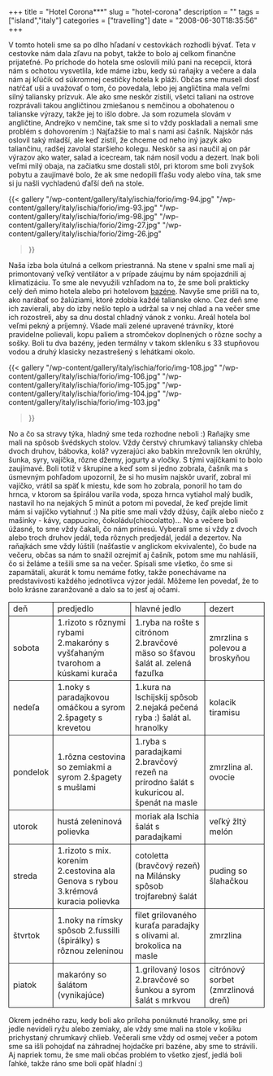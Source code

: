 +++
title = "Hotel Corona***"
slug = "hotel-corona"
description = ""
tags = ["island","italy"]
categories = ["travelling"]
date = "2008-06-30T18:35:56"
+++

V tomto hoteli sme sa po dlho hľadaní v cestovkách rozhodli bývať. Teta v cestovke nám dala zľavu na
pobyt, takže to bolo aj celkom finančne prijateťné. Po príchode do hotela sme oslovili milú pani na recepcii, ktorá nám s ochotou vysvetlila, kde máme
izbu, kedy sú raňajky a večere a dala nám aj kľúčik od súkromnej cestičky hotela k pláži. Občas sme
museli dosť natŕčať uši a uvažovať o tom, čo povedala, lebo jej angličtina mala veľmi silný
taliansky prízvuk. Ale ako sme neskôr zistili, všetci taliani na ostrove rozprávali takou
angličtinou zmiešanou s nemčinou a obohatenou o talianske výrazy, takže jej to išlo dobre. Ja som
rozumela slovám v angličtine, Andrejko v nemčine, tak sme si to vždy poskladali a nemali sme
problém s dohovorením :) Najťažšie to mal s nami asi čašník. Najskôr nás oslovil taký mladší, ale
keď zistil, že chceme od neho iný jazyk ako taliančinu, radšej zavolal staršieho kolegu. Neskôr sa
asi naučil aj on pár výrazov ako water, salad a icecream, tak nám nosil vodu a dezert. Inak boli
veľmi milý obaja, na začiatku sme dostali stôl, pri ktorom sme boli zvyšok pobytu a zaujímavé bolo,
že ak sme nedopili fľašu vody alebo vína, tak sme si ju našli vychladenú ďaľší deň na stole.

{{< gallery
    "/wp-content/gallery/italy/ischia/forio/img-94.jpg"
    "/wp-content/gallery/italy/ischia/forio/img-93.jpg"
    "/wp-content/gallery/italy/ischia/forio/img-98.jpg"
    "/wp-content/gallery/italy/ischia/forio/2img-27.jpg"
    "/wp-content/gallery/italy/ischia/forio/2img-26.jpg"
>}}

Naša izba bola útulná a celkom priestranná. Na stene v spalni sme mali aj primontovaný veľký
ventilátor a v prípade záujmu by nám spojazdnili aj klimatizáciu. To sme ale nevyužili vzhľadom na
to, že sme boli prakticky celý deň mimo hotela alebo pri hotelovom <a title="Poseidon gardens"
href="http://www.ajka-andrej.com/2008/07/23/poseidon-gardens/?lang=SK">bazéne</a>. Navyše sme
prišli na to, ako narábať so žalúziami, ktoré zdobia každé talianske okno. Cez deň sme ich
zavierali, aby do izby nešlo teplo a udržal sa v nej chlad a na večer sme ich rozostreli, aby sa
dnu dostal chladný vánok z vonku. Areál hotela bol veľmi pekný a príjemný. Všade mali zelené
upravené trávniky, ktoré pravidelne polievali, kopu paliem a stromčekov doplnených o rôzne sochy a
sošky. Boli tu dva bazény, jeden termálny v takom skleníku s 33 stupňovou vodou a druhý klasicky
nezastrešený s lehátkami okolo.

{{< gallery
    "/wp-content/gallery/italy/ischia/forio/img-108.jpg"
    "/wp-content/gallery/italy/ischia/forio/img-106.jpg"
    "/wp-content/gallery/italy/ischia/forio/img-105.jpg"
    "/wp-content/gallery/italy/ischia/forio/img-104.jpg"
    "/wp-content/gallery/italy/ischia/forio/img-103.jpg"
>}}

No a čo sa stravy týka, hladný sme teda rozhodne neboli :) Raňajky sme mali na spôsob švédskych
stolov. Vždy čerstvý chrumkavý taliansky chleba dvoch druhov, bábovka, kolá? vyzerajúci ako babkin
mrežovník len okrúhly, šunka, syry, vajíčka, rôzne džemy, jogurty a vločky. S tými vajíčkami to
bolo zaujímavé. Boli totiž v škrupine a keď som si jedno zobrala, čašník ma s úsmevným pohľadom
upozornil, že si ho musím najskôr uvariť, zobral mi vajíčko, vrátil sa späť k miestu, kde som ho
zobrala, ponoril ho tam do hrnca, v ktorom sa špirálou varila voda, spoza hrnca vytiahol malý
budík, nastavil ho na nejakých 5 minút a potom mi povedal, že keď prejde limit mám si vajíčko
vytiahnuť :) Na pitie sme mali vždy džúsy, čajík alebo niečo z mašinky - kávy, cappucino,
čokoládu(chiocolatto)... No a večere boli úžasné, to sme vždy čakali, čo nám prinesú. Vyberali sme
si vždy z dvoch alebo troch druhov jedál, teda rôznych predjedál, jedál a dezertov. Na raňajkách
sme vždy lúštili (našťastie v anglickom ekvivalente), čo bude na večeru, občas sa nám to snažil
ozrejmiť aj čašník, potom sme mu nahlásili, čo si želáme a tešili sme sa na večer. Spísali sme
všetko, čo sme si zapamätali, akurát k tomu nemáme fotky, takže ponechávame na predstavivosti
každého jednotlivca výzor jedál. Môžeme len povedať, že to bolo krásne zaranžované a dalo sa to
jesť aj očami.

<table style="border: 0pt solid #000000;" border="1">
<tbody>
<tr>
<td style="border-style: solid; border-width: 1px;">deň</td>
<td>predjedlo</td>
<td>hlavné jedlo</td>
<td>dezert</td>
</tr>
<tr>
<td>sobota</td>
<td>1.rizoto s rôznymi rybami
2.makaróny s vyšťahaným tvarohom a kúskami kurača</td>
<td>1.ryba na rošte s citrónom
2.bravčové mäso so šťavou
šalát al. zelená fazuľka</td>
<td>zmrzlina s polevou a broskyňou</td>
</tr>
<tr>
<td>nedeľa</td>
<td>1.noky s paradajkovou omáčkou a syrom
2.špagety s krevetou</td>
<td>1.kura na Ischijskij spôsob
2.nejaká pečená ryba :)
šalát al. hranolky</td>
<td>kolacik tiramisu</td>
</tr>
<tr>
<td>pondelok</td>
<td>1.rôzna cestovina so zemiakmi a syrom
2.špagety s mušlami</td>
<td>1.ryba s paradajkami
2.bravčový rezeň na prírodno
šalát s kukuricou al. špenát na masle</td>
<td>zmrzlina al. ovocie</td>
</tr>
<tr>
<td>utorok</td>
<td>hustá zeleninová polievka</td>
<td>moriak ala Ischia
šalát s paradajkami</td>
<td>veľký žltý melón</td>
</tr>
<tr>
<td>streda</td>
<td>1.rizoto s mix. korením
2.cestovina ala Genova s rybou
3.krémová kuracia polievka</td>
<td>cotoletta (bravčový rezeň) na Milánsky spôsob
trojfarebný šalát</td>
<td>puding so šlahačkou</td>
</tr>
<tr>
<td>štvrtok</td>
<td>1.noky na rímsky spôsob
2.fussilli (špirálky) s rôznou zeleninou</td>
<td>filet grilovaného kuraťa
paradajky s olivami al. brokolica na masle</td>
<td>zmrzlina</td>
</tr>
<tr>
<td>piatok</td>
<td>makaróny so šalátom (vynikajúce)</td>
<td>1.grilovaný losos
2.bravčové so šunkou a syrom
šalát s mrkvou</td>
<td>citrónový sorbet (zmrzlinová dreň)</td>
</tr>
</tbody>
</table>
Okrem jedného razu, kedy boli ako príloha ponúknuté hranolky, sme pri jedle nevideli ryžu alebo
zemiaky, ale vždy sme mali na stole v košíku prichystaný chrumkavý chlieb. Večerali sme vždy od
osmej večer a potom sme sa išli pohojdať na záhradnej hojdačke pri bazéne, aby sme to strávili. Aj
napriek tomu, že sme mali občas problém to všetko zjesť, jedlá boli ľahké, takže ráno sme boli opäť
hladní :)
